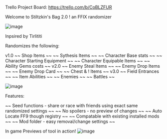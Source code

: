 Trello Project Board: https://trello.com/b/CoBLZFUR

Welcome to Stiltzkin's Bag 2.0 !
an FFIX randomizer

![image](https://user-images.githubusercontent.com/50529377/131262849-0f2f8fbd-ff62-43b9-9921-a833aecbd2ef.png)


Inpsired by Tirlititi


Randomizes the following:

v1.0
~~  Shop Items ~~
~~  Sythesis Items ~~
~~  Character Base stats ~~
~~  Character Starting Equipment ~~
~~  Character Equipable Items ~~
~~  Ability Gems costs ~~
v2.0
~~  Enemy Steal Items ~~
~~  Enemy Drop Items ~~
~~  Enemy Drop Card ~~
~~  Chest & ! Items ~~
v3.0
~~  Field Entrances ~~
~~  Item Abilities ~~
~~  Enemies ~~
~~  Battles ~~


![image](https://user-images.githubusercontent.com/50529377/131262837-c18ccdd5-65c6-4e34-b879-4eb87d8516b0.png)


Features:

~~ Seed functions - share or race with friends using exact same randomized settings ~~
~~ No spoilers - no preview of changes   ~~
~~ Auto Locate FF9 though registry  ~~
~~ Compatable with existing installed mods ~~
~~ Mod folder - easy removal/change settings ~~



In game Previews of tool in action!
![image](https://user-images.githubusercontent.com/50529377/131262841-ca70af4d-3e24-4d8c-b511-bf5bf15707d2.png)

